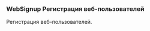 
<meta http-equiv="Content-Type" content="text/html; charset=utf-8">
<h3>WebSignup Регистрация веб-пользователей</h3>
Регистрация веб-пользователей.
